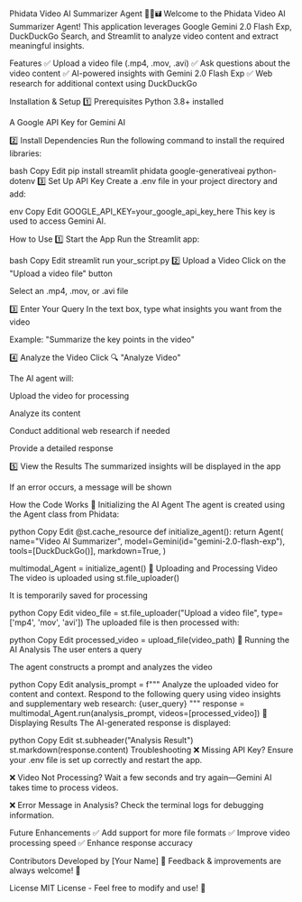 Phidata Video AI Summarizer Agent 🎥🎤🖬
Welcome to the Phidata Video AI Summarizer Agent! This application leverages Google Gemini 2.0 Flash Exp, DuckDuckGo Search, and Streamlit to analyze video content and extract meaningful insights.

Features
✅ Upload a video file (.mp4, .mov, .avi)
✅ Ask questions about the video content
✅ AI-powered insights with Gemini 2.0 Flash Exp
✅ Web research for additional context using DuckDuckGo

Installation & Setup
1️⃣ Prerequisites
Python 3.8+ installed

A Google API Key for Gemini AI

2️⃣ Install Dependencies
Run the following command to install the required libraries:

bash
Copy
Edit
pip install streamlit phidata google-generativeai python-dotenv
3️⃣ Set Up API Key
Create a .env file in your project directory and add:

env
Copy
Edit
GOOGLE_API_KEY=your_google_api_key_here
This key is used to access Gemini AI.

How to Use
1️⃣ Start the App
Run the Streamlit app:

bash
Copy
Edit
streamlit run your_script.py
2️⃣ Upload a Video
Click on the "Upload a video file" button

Select an .mp4, .mov, or .avi file

3️⃣ Enter Your Query
In the text box, type what insights you want from the video

Example: "Summarize the key points in the video"

4️⃣ Analyze the Video
Click 🔍 "Analyze Video"

The AI agent will:

Upload the video for processing

Analyze its content

Conduct additional web research if needed

Provide a detailed response

5️⃣ View the Results
The summarized insights will be displayed in the app

If an error occurs, a message will be shown

How the Code Works
🔹 Initializing the AI Agent
The agent is created using the Agent class from Phidata:

python
Copy
Edit
@st.cache_resource
def initialize_agent():
    return Agent(
        name="Video AI Summarizer",
        model=Gemini(id="gemini-2.0-flash-exp"),
        tools=[DuckDuckGo()],
        markdown=True,
    )

multimodal_Agent = initialize_agent()
🔹 Uploading and Processing Video
The video is uploaded using st.file_uploader()

It is temporarily saved for processing

python
Copy
Edit
video_file = st.file_uploader("Upload a video file", type=['mp4', 'mov', 'avi'])
The uploaded file is then processed with:

python
Copy
Edit
processed_video = upload_file(video_path)
🔹 Running the AI Analysis
The user enters a query

The agent constructs a prompt and analyzes the video

python
Copy
Edit
analysis_prompt = f"""
Analyze the uploaded video for content and context.
Respond to the following query using video insights and supplementary web research:
{user_query}
"""
response = multimodal_Agent.run(analysis_prompt, videos=[processed_video])
🔹 Displaying Results
The AI-generated response is displayed:

python
Copy
Edit
st.subheader("Analysis Result")
st.markdown(response.content)
Troubleshooting
❌ Missing API Key?
Ensure your .env file is set up correctly and restart the app.

❌ Video Not Processing?
Wait a few seconds and try again—Gemini AI takes time to process videos.

❌ Error Message in Analysis?
Check the terminal logs for debugging information.

Future Enhancements
✅ Add support for more file formats
✅ Improve video processing speed
✅ Enhance response accuracy

Contributors
Developed by [Your Name] 🚀
Feedback & improvements are always welcome! 🎉

License
MIT License - Feel free to modify and use! 🚀
